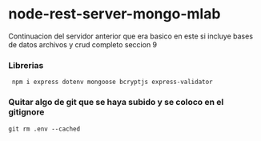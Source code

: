 # node-rest-server-mongo-mlab
Continuacion del servidor anterior que era basico en este si incluye bases de datos archivos y crud completo seccion 9


### Librerias
``` npm i express dotenv mongoose bcryptjs express-validator```


### Quitar algo de git que se haya subido y se coloco en el gitignore
``` git rm .env --cached ```
